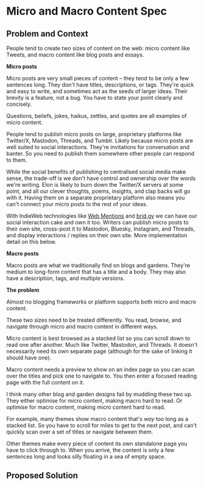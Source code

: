 # Micro and Macro Content Spec

## Problem and Context

People tend to create two sizes of content on the web: micro content like Tweets, and macro content like blog posts and essays.

**Micro posts**

Micro posts are very small pieces of content – they tend to be only a few sentences long. They don't have titles, descriptions, or tags. They're quick and easy to write, and sometimes act as the seeds of larger ideas. Their brevity is a feature, not a bug. You have to state your point clearly and concisely.

Questions, beliefs, jokes, haikus, zettles, and quotes are all examples of micro content.

People tend to publish micro posts on large, proprietary platforms like Twitter/X, Mastodon, Threads, and Tumblr. Likely because micro posts are well suited to social interactions. They're invitations for conversation and banter. So you need to publish them somewhere other people can respond to them.

While the social benefits of publishing to centralised social media make sense, the trade-off is we don't have control and ownership over the words we're writing. Elon is likely to burn down the Twitter/X servers at some point, and all our clever thoughts, poems, insights, and clap backs will go with it. Having them on a separate proprietary platform also means you can't connect your micro posts to the rest of your ideas.

With IndieWeb technologies like [Web Mentions](https://webmention.io/) and [brid.gy](https://brid.gy/) we can have our social interaction cake and own it too. Writers can publish micro posts to their own site, cross-post it to Mastodon, Bluesky, Instagram, and Threads, and display interactions / replies on their own site. More implementation detail on this below.

**Macro posts**

Macro posts are what we traditionally find on blogs and gardens. They're medium to long-form content that has a title and a body. They may also have a description, tags, and multiple versions.

**The problem**

Almost no blogging frameworks or platform supports both micro and macro content.

These two sizes need to be treated differently. You read, browse, and navigate through micro and macro content in different ways.

Micro content is best browsed as a stacked list so you can scroll down to read one after another. Much like Twitter, Mastodon, and Threads. It doesn't necessarily need its own separate page (although for the sake of linking it should have one).

Macro content needs a preview to show on an index page so you can scan over the titles and pick one to navigate to. You then enter a focused reading page with the full content on it.

I think many other blog and garden designs fail by muddling these two up. They either optimise for micro content, making macro hard to read. Or optimise for macro content, making micro content hard to read.

For example, many themes show macro content that's _way_ too long as a stacked list. So you have to scroll for miles to get to the next post, and can't quickly scan over a set of titles or navigate between them.

Other themes make every piece of content its own standalone page you have to click through to. When you arrive, the content is only a few sentences long and looks silly floating in a sea of empty space.

## Proposed Solution

